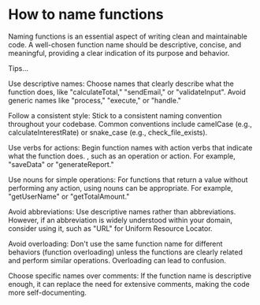 # How to name functions

Naming functions is an essential aspect of writing clean and maintainable code. A well-chosen function name should be descriptive, concise, and meaningful, providing a clear indication of its purpose and behavior.

Tips…

Use descriptive names: Choose names that clearly describe what the function does, like "calculateTotal," "sendEmail," or "validateInput". Avoid generic names like "process," "execute," or "handle."

Follow a consistent style: Stick to a consistent naming convention throughout your codebase. Common conventions include camelCase (e.g., calculateInterestRate) or snake_case (e.g., check_file_exists).

Use verbs for actions: Begin function names with action verbs that indicate what the function does. , such as an operation or action. For example, "saveData" or "generateReport."

Use nouns for simple operations: For functions that return a value without performing any action, using nouns can be appropriate. For example, "getUserName" or "getTotalAmount."

Avoid abbreviations: Use descriptive names rather than abbreviations. However, if an abbreviation is widely understood within your domain, consider using it, such as "URL" for Uniform Resource Locator.

Avoid overloading: Don't use the same function name for different behaviors (function overloading) unless the functions are clearly related and perform similar operations. Overloading can lead to confusion.

Choose specific names over comments: If the function name is descriptive enough, it can replace the need for extensive comments, making the code more self-documenting.
